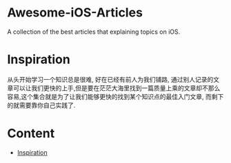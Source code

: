 # Awesome-iOS-Articles
A collection of the best articles that explaining topics on iOS.

# Inspiration

从头开始学习一个知识总是很难, 好在已经有前人为我们铺路, 通过别人记录的文章可以让我们更快的上手,但是要在茫茫大海里找到一篇质量上乘的文章却不那么容易,这个集合就是为了让我们能够更快的找到某个知识点的最佳入门文章, 而剩下的就需要靠你自己实践了.

# Content

- [Inspiration](#inspiration)
